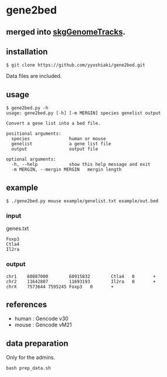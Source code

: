 # gene2bed

## merged into [skgGenomeTracks](https://github.com/skg-lab/skgGenomeTracks).

## installation

```
$ git clone https://github.com/yyoshiaki/gene2bed.git
```

Data files are included.

## usage

```
$ gene2bed.py -h                       
usage: gene2bed.py [-h] [-m MERGIN] species genelist output

Convert a gene list into a bed file.

positional arguments:
  species               human or mouse
  genelist              a gene list file
  output                output file

optional arguments:
  -h, --help            show this help message and exit
  -m MERGIN, --mergin MERGIN   mergin length
```

## example

```
$ ./gene2bed.py mouse example/genelist.txt example/out.bed
```

### input

genes.txt
```
Foxp3
Ctla4
Il2ra
```

### output

```
chr1    60887000        60915832        Ctla4   0       +
chr2    11642807        11693193        Il2ra   0       +
chrX    7573644 7595245 Foxp3   0       +
```

## references

- human : Gencode v30
- mouse : Gencode vM21

## data preparation

Only for the admins.

```
bash prep_data.sh
```
